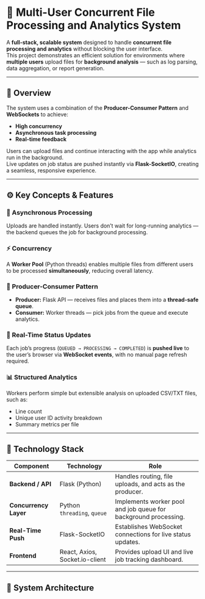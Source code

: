 # 🧩 Multi-User Concurrent File Processing and Analytics System

A **full-stack, scalable system** designed to handle **concurrent file processing and analytics** without blocking the user interface.  
This project demonstrates an efficient solution for environments where **multiple users** upload files for **background analysis** — such as log parsing, data aggregation, or report generation.

---

## 🚀 Overview

The system uses a combination of the **Producer-Consumer Pattern** and **WebSockets** to achieve:
- **High concurrency**
- **Asynchronous task processing**
- **Real-time feedback**

Users can upload files and continue interacting with the app while analytics run in the background.  
Live updates on job status are pushed instantly via **Flask-SocketIO**, creating a seamless, responsive experience.

---

## ⚙️ Key Concepts & Features

### 🔁 Asynchronous Processing  
Uploads are handled instantly. Users don’t wait for long-running analytics — the backend queues the job for background processing.

### ⚡ Concurrency  
A **Worker Pool** (Python threads) enables multiple files from different users to be processed **simultaneously**, reducing overall latency.

### 🧮 Producer-Consumer Pattern  
- **Producer:** Flask API — receives files and places them into a **thread-safe queue**.  
- **Consumer:** Worker threads — pick jobs from the queue and execute analytics.

### 📡 Real-Time Status Updates  
Each job’s progress (`QUEUED → PROCESSING → COMPLETED`) is **pushed live** to the user’s browser via **WebSocket events**, with no manual page refresh required.

### 📊 Structured Analytics  
Workers perform simple but extensible analysis on uploaded CSV/TXT files, such as:
- Line count
- Unique user ID activity breakdown
- Summary metrics per file

---

## 🧱 Technology Stack

| Component | Technology | Role |
|------------|-------------|------|
| **Backend / API** | Flask (Python) | Handles routing, file uploads, and acts as the producer. |
| **Concurrency Layer** | Python `threading`, `queue` | Implements worker pool and job queue for background processing. |
| **Real-Time Push** | Flask-SocketIO | Establishes WebSocket connections for live status updates. |
| **Frontend** | React, Axios, Socket.io-client | Provides upload UI and live job tracking dashboard. |

---

## 🧩 System Architecture

